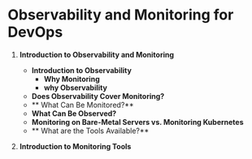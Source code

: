 # Observability and Monitoring for DevOps
1. **Introduction to Observability and Monitoring**
    - **Introduction to Observability**
       - **Why Monitoring**
       - **why Observability**
    - **Does Observability Cover Monitoring?**
    - ** What Can Be Monitored?**
    - **What Can Be Observed?**
    - **Monitoring on Bare-Metal Servers vs. Monitoring Kubernetes**
    - ** What are the Tools Available?**
    
2. **Introduction to Monitoring Tools**
    

